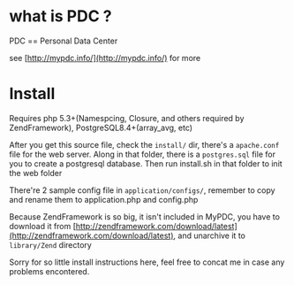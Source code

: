 
what is PDC ?
=============

PDC == Personal Data Center

see [http://mypdc.info/](http://mypdc.info/) for more


Install
=======

Requires php 5.3+(Namespcing, Closure, and others required by ZendFramework), PostgreSQL8.4+(array_avg, etc)

After you get this source file, check the `install/` dir, there's a `apache.conf` file for the web server.
Along in that folder, there is a `postgres.sql` file for you to create a postgresql database.
Then run install.sh in that folder to init the web folder

There're 2 sample config file in `application/configs/`, remember to copy and rename them to application.php and config.php

Because ZendFramework is so big, it isn't included in MyPDC, you have to download it from [http://zendframework.com/download/latest](http://zendframework.com/download/latest), and unarchive it to `library/Zend` directory

Sorry for so little install instructions here, feel free to concat me in case any problems encontered.
